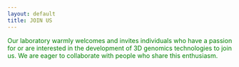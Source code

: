 ```yaml
---
layout: default
title: JOIN US
---
```


<span style="color: green;">Our laboratory warmly welcomes and invites individuals who have a passion for or are interested in the development of 3D genomics technologies to join us. We are eager to collaborate with people who share this enthusiasm.</span>
